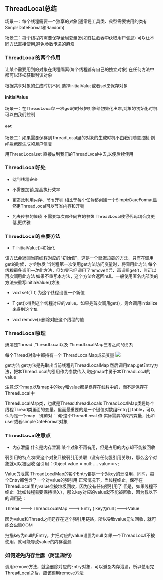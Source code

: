 ## ThreadLocal总结

场景一：每个线程需要一个独享的对象(通常是工具类、典型需要使用的类有SimpleDateFormat和Random)

场景二：每个线程内需要保存全局变量(例如在拦截器中获取用户信息) 可以让不同方法直接使用,避免参数传递的麻烦



### ThreadLocal的两个作用
让某个需要用到的对象在线程隔离(每个线程都有自己的独立对象)
在任何方法中都可以轻松获取到该对象


根据共享对象的生成时机不同,选择initialValue或者set来保存对象


#### initialValue
场景一：在ThreadLocal第一次get的时候把对象给初始化出来,对象的初始化时机可以由我们控制


#### set
场景二：如果需要保存到ThreadLocal里的对象的生成时机不由我们随意控制,例如拦截器生成的用户信息

用ThreadLocal.set 直接放到我们的ThreadLocal中去,以便后续使用



### ThreadLocal好处
- 达到线程安全

- 不需要加锁,提高执行效率

- 更高效利用内存、节省开销
    相比于每个任务都创建一个SimpleDateFormat显然用ThreadLocal可以节省内存和开销
    
- 免去传参的繁琐
    不需要每次都传同样的参数
    ThreadLocal使得代码耦合度更低,更优雅
    


### ThreadLocal的主要方法
- T initialValue()∶初始化

该方法会返回当前线程对应的“初始值”，这是一个延迟加载的方法，只有在调用get的时候，才会触发
当线程第一次使用get方法访问变量时，将调用此方法
每个线程最多调用一次此方法，但如果已经调用了remove()后，再调用get()，则可以再次调用此方法
如果不重写本方法，这个方法会返回null。一般使用匿名内部类的方法来重写initialValue()方法


- void set(T t):为这个线程设置一个新值



- T get():得到这个线程对应的value。如果是首次调用get()，则会调用initialize来得到这个值

- void remove():删除对应这个线程的值



### ThreadLocal原理

搞清楚Thread ,ThreadLocal以及
ThreadLocalMap三者之间的关系



每个Thread对象中都持有一个
ThreadLocalMap成员变量
![](https://img2020.cnblogs.com/blog/1231979/202107/1231979-20210724152025931-864523633.png)


get方法
get方法是先取出当前线程的ThreadLocalMap
然后调用map.getEntry方法，把本ThreadLocal的引用作为参数传入
取出map中属于本ThreadLocal的value


注意:这个map以及map中的key和value都是保存在线程中的，而不是保存在ThreadLocal中


ThreadLocalMap类，也就是Thread.threadLocals
ThreadLocalMap类是每个线程Thread类里面的变量，里面最重要的是一个键值对数组Entry[] table，可以认为是一个map，键值对︰
键:这个ThreadLocal
值:实际需要的成员变量，比如user或者simpleDateFormat对象


### ThreadLocal注意点
- 内存泄露
什么是内存泄漏:某个对象不再有用，但是占用的内存却不能被回收

弱引用的特点∶如果这个对象只被弱引用关联（没有任何强引用关联)，那么这个对象就可以被回收
强引用：Object value = null; ....   value = v;



Value的泄露
ThreadLocalMap的每个Entry都是一个对key的弱引用，同时，每个Entry都包含了一个对value的强引用
正常情况下，当线程终止，保存在ThreadLocal里的value会被垃圾回收，因为没有任何强引用了
但是，如果线程不终止（比如线程需要保持很久），那么key对应的value就不能被回收，因为有以下的调用链︰

Thread ---> ThreadLocalMap ---> Entry ( key为null )--->Value


因为value和Thread之间还存在这个强引用链路，所以导致value无法回收，就可能会出现OOM


扫描key为null的Entry，并把对应的value设置为null
如果一个ThreadLocal不被使用，就可能导致value的内存泄漏





### 如何避免内存泄露（阿里规约)
调用remove方法，就会删除对应的Entry对象，可以避免内存泄漏，所以使用完ThreadLocal之后，应该调用remove方法
